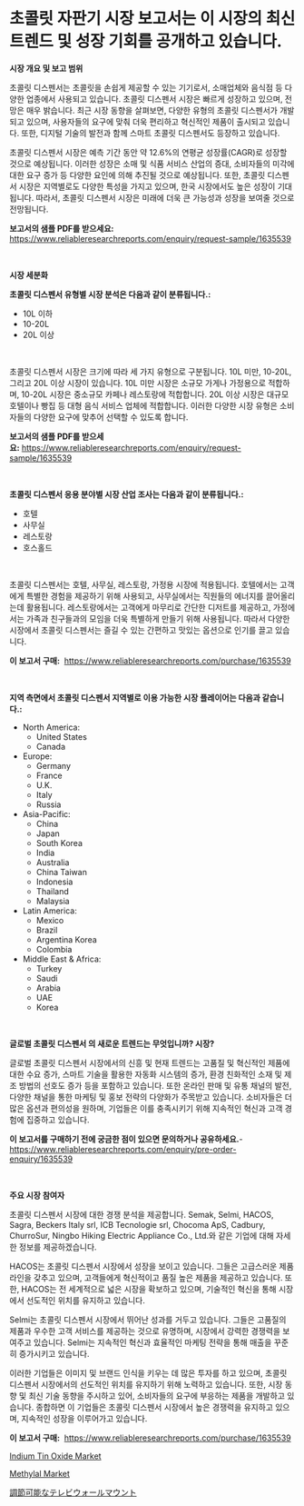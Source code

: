 <p><h1>초콜릿 자판기 시장 보고서는 이 시장의 최신 트렌드 및 성장 기회를 공개하고 있습니다.</h1></p><p><strong>시장 개요 및 보고 범위</strong></p>
<p><p>초콜릿 디스펜서는 초콜릿을 손쉽게 제공할 수 있는 기기로서, 소매업체와 음식점 등 다양한 업종에서 사용되고 있습니다. 초콜릿 디스펜서 시장은 빠르게 성장하고 있으며, 전망은 매우 밝습니다. 최근 시장 동향을 살펴보면, 다양한 유형의 초콜릿 디스펜서가 개발되고 있으며, 사용자들의 요구에 맞춰 더욱 편리하고 혁신적인 제품이 출시되고 있습니다. 또한, 디지털 기술의 발전과 함께 스마트 초콜릿 디스펜서도 등장하고 있습니다.</p><p>초콜릿 디스펜서 시장은 예측 기간 동안 약 12.6%의 연평균 성장률(CAGR)로 성장할 것으로 예상됩니다. 이러한 성장은 소매 및 식품 서비스 산업의 증대, 소비자들의 미각에 대한 요구 증가 등 다양한 요인에 의해 추진될 것으로 예상됩니다. 또한, 초콜릿 디스펜서 시장은 지역별로도 다양한 특성을 가지고 있으며, 한국 시장에서도 높은 성장이 기대됩니다. 따라서, 초콜릿 디스펜서 시장은 미래에 더욱 큰 가능성과 성장을 보여줄 것으로 전망됩니다.</p></p>
<p><strong>보고서의 샘플 PDF를 받으세요:</strong> <a href="https://www.reliableresearchreports.com/enquiry/request-sample/1635539">https://www.reliableresearchreports.com/enquiry/request-sample/1635539</a></p>
<p>&nbsp;</p>
<p><strong>시장 세분화</strong></p>
<p><strong>초콜릿 디스펜서 유형별 시장 분석은 다음과 같이 분류됩니다.:</strong></p>
<p><ul><li>10L 이하</li><li>10-20L</li><li>20L 이상</li></ul></p>
<p>&nbsp;</p>
<p><p>초콜릿 디스펜서 시장은 크기에 따라 세 가지 유형으로 구분됩니다. 10L 미만, 10-20L, 그리고 20L 이상 시장이 있습니다. 10L 미만 시장은 소규모 가게나 가정용으로 적합하며, 10-20L 시장은 중소규모 카페나 레스토랑에 적합합니다. 20L 이상 시장은 대규모 호텔이나 빵집 등 대형 음식 서비스 업체에 적합합니다. 이러한 다양한 시장 유형은 소비자들의 다양한 요구에 맞추어 선택할 수 있도록 합니다.</p></p>
<p><strong>보고서의 샘플 PDF를 받으세요:</strong>&nbsp;<a href="https://www.reliableresearchreports.com/enquiry/request-sample/1635539">https://www.reliableresearchreports.com/enquiry/request-sample/1635539</a></p>
<p>&nbsp;</p>
<p><strong> 초콜릿 디스펜서 응용 분야별 시장 산업 조사는 다음과 같이 분류됩니다.:</strong></p>
<p><ul><li>호텔</li><li>사무실</li><li>레스토랑</li><li>호스홀드</li></ul></p>
<p>&nbsp;</p>
<p><p>초콜릿 디스펜서는 호텔, 사무실, 레스토랑, 가정용 시장에 적용됩니다. 호텔에서는 고객에게 특별한 경험을 제공하기 위해 사용되고, 사무실에서는 직원들의 에너지를 끌어올리는데 활용됩니다. 레스토랑에서는 고객에게 마무리로 간단한 디저트를 제공하고, 가정에서는 가족과 친구들과의 모임을 더욱 특별하게 만들기 위해 사용됩니다. 따라서 다양한 시장에서 초콜릿 디스펜서는 즐길 수 있는 간편하고 맛있는 옵션으로 인기를 끌고 있습니다.</p></p>
<p><strong>이 보고서 구매:</strong>&nbsp; <a href="https://www.reliableresearchreports.com/purchase/1635539">https://www.reliableresearchreports.com/purchase/1635539</a></p>
<p>&nbsp;</p>
<p><strong>지역 측면에서 초콜릿 디스펜서 지역별로 이용 가능한 시장 플레이어는 다음과 같습니다.:</strong></p>
<p><ul>
    <li>
        North America:
        <ul>
            <li>United States</li>
            <li>Canada</li>
        </ul>
    </li>
    <li>
        Europe:
        <ul>
            <li>Germany</li>
            <li>France</li>
            <li>U.K.</li>
            <li>Italy</li>
            <li>Russia</li>
        </ul>
    </li>
    <li>
        Asia-Pacific:
        <ul>
            <li>China</li>
            <li>Japan</li>
            <li>South Korea</li>
            <li>India</li>
            <li>Australia</li>
            <li>China Taiwan</li>
            <li>Indonesia</li>
            <li>Thailand</li>
            <li>Malaysia</li>
        </ul>
    </li>
    <li>
        Latin America:
        <ul>
            <li>Mexico</li>
            <li>Brazil</li>
            <li>Argentina Korea</li>
            <li>Colombia</li>
        </ul>
    </li>
    <li>
        Middle East & Africa:
        <ul>
            <li>Turkey</li>
            <li>Saudi</li>
            <li>Arabia</li>
            <li>UAE</li>
            <li>Korea</li>
        </ul>
    </li>
    </ul></p>
<p>&nbsp;</p>
<p><strong>글로벌 초콜릿 디스펜서 의 새로운 트렌드는 무엇입니까? 시장?</strong></p>
<p><p>글로벌 초콜릿 디스펜서 시장에서의 신흥 및 현재 트렌드는 고품질 및 혁신적인 제품에 대한 수요 증가, 스마트 기술을 활용한 자동화 시스템의 증가, 환경 친화적인 소재 및 제조 방법의 선호도 증가 등을 포함하고 있습니다. 또한 온라인 판매 및 유통 채널의 발전, 다양한 채널을 통한 마케팅 및 홍보 전략의 다양화가 주목받고 있습니다. 소비자들은 더 많은 옵션과 편의성을 원하며, 기업들은 이를 충족시키기 위해 지속적인 혁신과 고객 경험에 집중하고 있습니다.</p></p>
<p><strong>이 보고서를 구매하기 전에 궁금한 점이 있으면 문의하거나 공유하세요.</strong>- <a href="https://www.reliableresearchreports.com/enquiry/pre-order-enquiry/1635539">https://www.reliableresearchreports.com/enquiry/pre-order-enquiry/1635539</a></p>
<p>&nbsp;</p>
<p><strong>주요 시장 참여자</strong></p>
<p><p>초콜릿 디스펜서 시장에 대한 경쟁 분석을 제공합니다. Semak, Selmi, HACOS, Sagra, Beckers Italy srl, ICB Tecnologie srl, Chocoma ApS, Cadbury, ChurroSur, Ningbo Hiking Electric Appliance Co., Ltd.와 같은 기업에 대해 자세한 정보를 제공하겠습니다. </p><p>HACOS는 초콜릿 디스펜서 시장에서 성장을 보이고 있습니다. 그들은 고급스러운 제품 라인을 갖추고 있으며, 고객들에게 혁신적이고 품질 높은 제품을 제공하고 있습니다. 또한, HACOS는 전 세계적으로 넓은 시장을 확보하고 있으며, 기술적인 혁신을 통해 시장에서 선도적인 위치를 유지하고 있습니다. </p><p>Selmi는 초콜릿 디스펜서 시장에서 뛰어난 성과를 거두고 있습니다. 그들은 고품질의 제품과 우수한 고객 서비스를 제공하는 것으로 유명하며, 시장에서 강력한 경쟁력을 보여주고 있습니다. Selmi는 지속적인 혁신과 효율적인 마케팅 전략을 통해 매출을 꾸준히 증가시키고 있습니다. </p><p>이러한 기업들은 이미지 및 브랜드 인식을 키우는 데 많은 투자를 하고 있으며, 초콜릿 디스펜서 시장에서의 선도적인 위치를 유지하기 위해 노력하고 있습니다. 또한, 시장 동향 및 최신 기술 동향을 주시하고 있어, 소비자들의 요구에 부응하는 제품을 개발하고 있습니다.  종합하면 이 기업들은 초콜릿 디스펜서 시장에서 높은 경쟁력을 유지하고 있으며, 지속적인 성장을 이루어가고 있습니다.</p></p>
<p><strong>이 보고서 구매:</strong>&nbsp;&nbsp;<a href="https://www.reliableresearchreports.com/purchase/1635539">https://www.reliableresearchreports.com/purchase/1635539</a></p>
<p><p><a href="https://confirmed-shield-e13.notion.site/Indium-Tin-Oxide-Market-Research-Report-Provides-thorough-Industry-Overview-which-offers-an-In-Dept-6b12ce757628463abd543abdf94c92cf">Indium Tin Oxide Market</a></p><p><a href="https://sore-arch-6db.notion.site/Methylal-Market-Centers-on-Aspects-such-as-Market-Growth-Market-Share-Market-Opportunity-and-Proj-61c34f3d0a0c48cb8b02eef85cdd3fc2">Methylal Market</a></p><p><a href="https://github.com/xemfu2379520/Market-Research-Report-List-1/blob/main/73679897772.md">調節可能なテレビウォールマウント</a></p></p>
